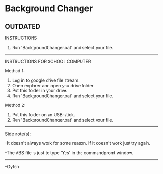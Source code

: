 # Background Changer

## OUTDATED

INSTRUCTIONS

1) Run 'BackgroundChanger.bat' and select your file.

------------------------------------------------------------------------------------------

INSTRUCTIONS FOR SCHOOL COMPUTER

Method 1:

1) Log in to google drive file stream.
2) Open explorer and open you drive folder.
3) Put this folder in your drive.
4) Run 'BackgroundChanger.bat' and select your file.


Method 2:

1) Put this folder on an USB-stick.
2) Run 'BackgroundChanger.bat' and select your file.

------------------------------------------------------------------------------------------

Side note(s):

-It doesn't always work for some reason. If it doesn't work just try again.

-The VBS file is just to type 'Yes' in the commandpromt window.

------------------------------------------------------------------------------------------

-Gyfen
